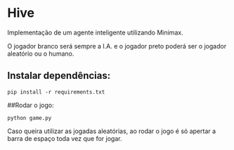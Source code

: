 # Hive
Implementação de um agente inteligente utilizando Minimax.

O jogador branco será sempre a I.A. e o jogador preto poderá ser o jogador aleatório ou o humano. 
## Instalar dependências:

```
pip install -r requirements.txt
```

##Rodar o jogo:
```
python game.py
```

Caso queira utilizar as jogadas aleatórias, ao rodar o jogo é só apertar a barra de espaço toda vez que for jogar.